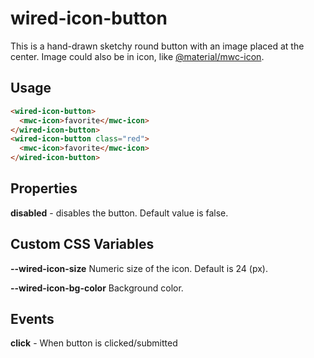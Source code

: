 # wired-icon-button

This is a hand-drawn sketchy round button with an image placed at the center. Image could also be in icon, like [@material/mwc-icon](https://www.npmjs.com/package/@material/mwc-icon).

## Usage

```html
<wired-icon-button>
  <mwc-icon>favorite</mwc-icon>
</wired-icon-button>
<wired-icon-button class="red">
  <mwc-icon>favorite</mwc-icon>
</wired-icon-button>
```

## Properties

**disabled** - disables the button. Default value is false. 

## Custom CSS Variables

**--wired-icon-size** Numeric size of the icon. Default is 24 (px).

**--wired-icon-bg-color** Background color.

## Events

**click** - When button is clicked/submitted